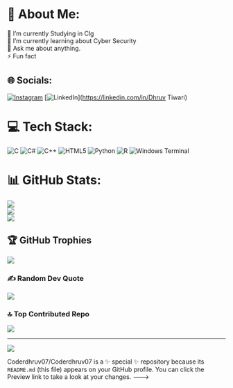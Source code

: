 # 💫 About Me:
🔭 I’m currently Studying in Clg<br>🌱 I’m currently learning about Cyber Security<br>💬 Ask me about anything.<br>⚡ Fun fact


## 🌐 Socials:
[![Instagram](https://img.shields.io/badge/Instagram-%23E4405F.svg?logo=Instagram&logoColor=white)](https://instagram.com/thetridhruv) [![LinkedIn](https://img.shields.io/badge/LinkedIn-%230077B5.svg?logo=linkedin&logoColor=white)](https://linkedin.com/in/Dhruv Tiwari) 

# 💻 Tech Stack:
![C](https://img.shields.io/badge/c-%2300599C.svg?style=for-the-badge&logo=c&logoColor=white) ![C#](https://img.shields.io/badge/c%23-%23239120.svg?style=for-the-badge&logo=csharp&logoColor=white) ![C++](https://img.shields.io/badge/c++-%2300599C.svg?style=for-the-badge&logo=c%2B%2B&logoColor=white) ![HTML5](https://img.shields.io/badge/html5-%23E34F26.svg?style=for-the-badge&logo=html5&logoColor=white) ![Python](https://img.shields.io/badge/python-3670A0?style=for-the-badge&logo=python&logoColor=ffdd54) ![R](https://img.shields.io/badge/r-%23276DC3.svg?style=for-the-badge&logo=r&logoColor=white) ![Windows Terminal](https://img.shields.io/badge/Windows%20Terminal-%234D4D4D.svg?style=for-the-badge&logo=windows-terminal&logoColor=white)
# 📊 GitHub Stats:
![](https://github-readme-stats.vercel.app/api?username=webdhruv07&theme=gruvbox&hide_border=false&include_all_commits=false&count_private=false)<br/>
![](https://github-readme-streak-stats.herokuapp.com/?user=webdhruv07&theme=gruvbox&hide_border=false)<br/>
![](https://github-readme-stats.vercel.app/api/top-langs/?username=webdhruv07&theme=gruvbox&hide_border=false&include_all_commits=false&count_private=false&layout=compact)

## 🏆 GitHub Trophies
![](https://github-profile-trophy.vercel.app/?username=webdhruv07&theme=radical&no-frame=false&no-bg=true&margin-w=4)

### ✍️ Random Dev Quote
![](https://quotes-github-readme.vercel.app/api?type=horizontal&theme=radical)

### 🔝 Top Contributed Repo
![](https://github-contributor-stats.vercel.app/api?username=webdhruv07&limit=5&theme=dark&combine_all_yearly_contributions=true)

---
[![](https://visitcount.itsvg.in/api?id=webdhruv07&icon=0&color=4)](https://visitcount.itsvg.in)

<!-- Proudly created with GPRM ( https://gprm.itsvg.in ) -->
Coderdhruv07/Coderdhruv07 is a ✨ special ✨ repository because its `README.md` (this file) appears on your GitHub profile.
You can click the Preview link to take a look at your changes.
--->
